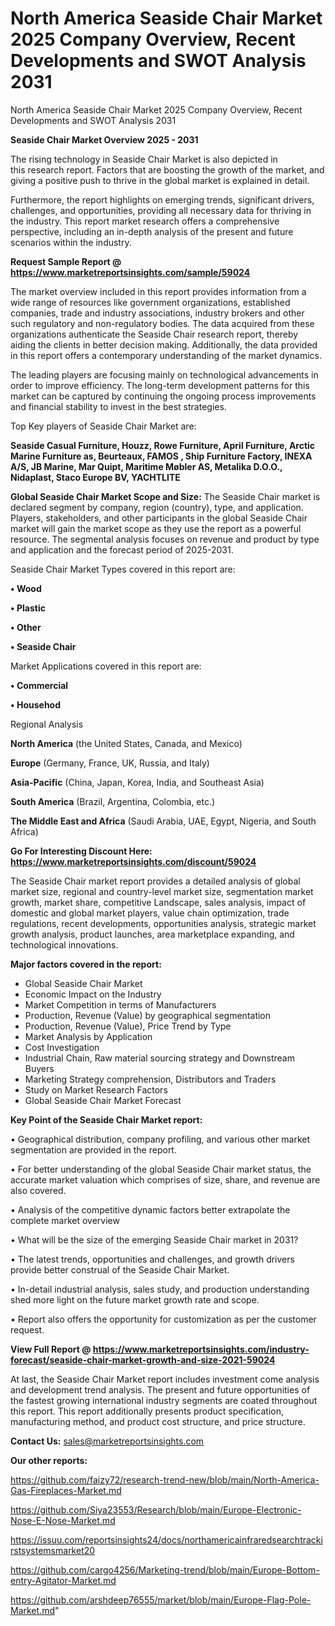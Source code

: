 # North America Seaside Chair Market 2025 Company Overview, Recent Developments and SWOT Analysis 2031
North America Seaside Chair Market 2025 Company Overview, Recent Developments and SWOT Analysis 2031

<Strong> Seaside Chair Market Overview 2025 - 2031</strong>

The rising technology in Seaside Chair Market is also depicted in this research report. Factors that are boosting the growth of the market, and giving a positive push to thrive in the global market is explained in detail.

Furthermore, the report highlights on emerging trends, significant drivers, challenges, and opportunities, providing all necessary data for thriving in the industry. This report market research offers a comprehensive perspective, including an in-depth analysis of the present and future scenarios within the industry.

<strong>Request Sample Report @ <a href=https://www.marketreportsinsights.com/sample/59024>https://www.marketreportsinsights.com/sample/59024</a></strong>

The market overview included in this report provides information from a wide range of resources like government organizations, established companies, trade and industry associations, industry brokers and other such regulatory and non-regulatory bodies. The data acquired from these organizations authenticate the Seaside Chair research report, thereby aiding the clients in better decision making. Additionally, the data provided in this report offers a contemporary understanding of the market dynamics.

The leading players are focusing mainly on technological advancements in order to improve efficiency. The long-term development patterns for this market can be captured by continuing the ongoing process improvements and financial stability to invest in the best strategies.

Top Key players of Seaside Chair Market are:

<strong>Seaside Casual Furniture, Houzz, Rowe Furniture, April Furniture, Arctic Marine Furniture as, Beurteaux, FAMOS , Ship Furniture Factory, INEXA A/S, JB Marine, Mar Quipt, Maritime Møbler AS, Metalika D.O.O., Nidaplast, Staco Europe BV, YACHTLITE</strong>

<strong><b>Global Seaside Chair Market Scope and Size:</b></strong>
The Seaside Chair market is declared segment by company, region (country), type, and application. Players, stakeholders, and other participants in the global Seaside Chair market will gain the market scope as they use the report as a powerful resource. The segmental analysis focuses on revenue and product by type and application and the forecast period of 2025-2031.

Seaside Chair Market Types covered in this report are:

<strong>• Wood

• Plastic

• Other

• Seaside Chair</strong>

Market Applications covered in this report are:

<strong>• Commercial

• Househod</strong> 

Regional Analysis

<strong>North America</strong> (the United States, Canada, and Mexico)

<strong>Europe</strong> (Germany, France, UK, Russia, and Italy)

<strong>Asia-Pacific</strong> (China, Japan, Korea, India, and Southeast Asia)

<strong>South America</strong> (Brazil, Argentina, Colombia, etc.)

<strong>The Middle East and Africa</strong> (Saudi Arabia, UAE, Egypt, Nigeria, and South Africa)

<strong>Go For Interesting Discount Here: <a href=https://www.marketreportsinsights.com/discount/59024>https://www.marketreportsinsights.com/discount/59024</a></strong>

The Seaside Chair market report provides a detailed analysis of global market size, regional and country-level market size, segmentation market growth, market share, competitive Landscape, sales analysis, impact of domestic and global market players, value chain optimization, trade regulations, recent developments, opportunities analysis, strategic market growth analysis, product launches, area marketplace expanding, and technological innovations.

<strong><b>Major factors covered in the report:</b></strong>
<ul>
  <li>Global Seaside Chair Market </li>
  <li>Economic Impact on the Industry</li>
  <li>Market Competition in terms of Manufacturers</li>
  <li>Production, Revenue (Value) by geographical segmentation</li>
  <li>Production, Revenue (Value), Price Trend by Type</li>
  <li>Market Analysis by Application</li>
  <li>Cost Investigation</li>
  <li>Industrial Chain, Raw material sourcing strategy and Downstream Buyers</li>
  <li>Marketing Strategy comprehension, Distributors and Traders</li>
  <li>Study on Market Research Factors</li>
  <li>Global Seaside Chair Market Forecast</li>
</ul>

<strong><b>Key Point of the Seaside Chair Market report:</b></strong>

• Geographical distribution, company profiling, and various other market segmentation are provided in the report.

• For better understanding of the global Seaside Chair market status, the accurate market valuation which comprises of size, share, and revenue are also covered.

• Analysis of the competitive dynamic factors better extrapolate the complete market overview

• What will be the size of the emerging Seaside Chair market in 2031?

• The latest trends, opportunities and challenges, and growth drivers provide better construal of the Seaside Chair Market.

• In-detail industrial analysis, sales study, and production understanding shed more light on the future market growth rate and scope.

• Report also offers the opportunity for customization as per the customer request.

<strong><b>View Full Report @ <a href=https://www.marketreportsinsights.com/industry-forecast/seaside-chair-market-growth-and-size-2021-59024>https://www.marketreportsinsights.com/industry-forecast/seaside-chair-market-growth-and-size-2021-59024</a></b></strong>


At last, the Seaside Chair Market report includes investment come analysis and development trend analysis. The present and future opportunities of the fastest growing international industry segments are coated throughout this report. This report additionally presents product specification, manufacturing method, and product cost structure, and price structure.

<strong>Contact Us:</strong>
sales@marketreportsinsights.com

<strong>Our other reports:</strong>

<a href=https://github.com/faizy72/research-trend-new/blob/main/North-America-Gas-Fireplaces-Market.md>https://github.com/faizy72/research-trend-new/blob/main/North-America-Gas-Fireplaces-Market.md</a>

<a href=https://github.com/Siya23553/Research/blob/main/Europe-Electronic-Nose-E-Nose-Market.md>https://github.com/Siya23553/Research/blob/main/Europe-Electronic-Nose-E-Nose-Market.md</a>

<a href=https://issuu.com/reportsinsights24/docs/northamericainfraredsearchtrackirstsystemsmarket20>https://issuu.com/reportsinsights24/docs/northamericainfraredsearchtrackirstsystemsmarket20</a>

<a href=https://github.com/cargo4256/Marketing-trend/blob/main/Europe-Bottom-entry-Agitator-Market.md>https://github.com/cargo4256/Marketing-trend/blob/main/Europe-Bottom-entry-Agitator-Market.md</a>

<a href=https://github.com/arshdeep76555/market/blob/main/Europe-Flag-Pole-Market.md>https://github.com/arshdeep76555/market/blob/main/Europe-Flag-Pole-Market.md</a>"
